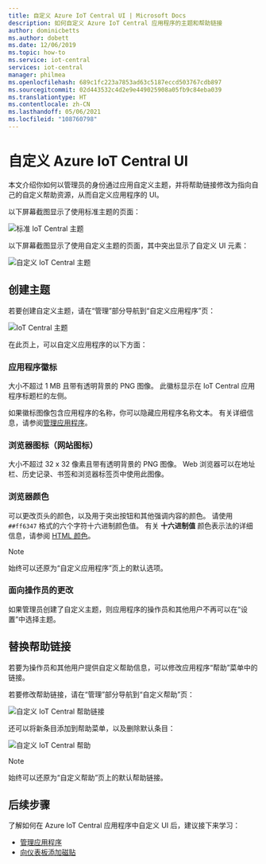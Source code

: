 ```yaml
---
title: 自定义 Azure IoT Central UI | Microsoft Docs
description: 如何自定义 Azure IoT Central 应用程序的主题和帮助链接
author: dominicbetts
ms.author: dobett
ms.date: 12/06/2019
ms.topic: how-to
ms.service: iot-central
services: iot-central
manager: philmea
ms.openlocfilehash: 689c1fc223a7853ad63c5187eccd503767cdb897
ms.sourcegitcommit: 02d443532c4d2e9e449025908a05fb9c84eba039
ms.translationtype: HT
ms.contentlocale: zh-CN
ms.lasthandoff: 05/06/2021
ms.locfileid: "108760798"
---
```

# <a name="customize-the-azure-iot-central-ui"></a>自定义 Azure IoT Central UI

本文介绍你如何以管理员的身份通过应用自定义主题，并将帮助链接修改为指向自己的自定义帮助资源，从而自定义应用程序的 UI。 

以下屏幕截图显示了使用标准主题的页面：

![标准 IoT Central 主题](./media/howto-customize-ui/standard-ui.png)

以下屏幕截图显示了使用自定义主题的页面，其中突出显示了自定义 UI 元素：

![自定义 IoT Central 主题](./media/howto-customize-ui/themed-ui.png)

## <a name="create-theme"></a>创建主题

若要创建自定义主题，请在“管理”部分导航到“自定义应用程序”页：

![IoT Central 主题](./media/howto-customize-ui/themes.png)

在此页上，可以自定义应用程序的以下方面：

### <a name="application-logo"></a>应用程序徽标

大小不超过 1 MB 且带有透明背景的 PNG 图像。 此徽标显示在 IoT Central 应用程序标题栏的左侧。

如果徽标图像包含应用程序的名称，你可以隐藏应用程序名称文本。 有关详细信息，请参阅[管理应用程序](howto-administer.md#change-application-name-and-url)。

### <a name="browser-icon-favicon"></a>浏览器图标（网站图标）

大小不超过 32 x 32 像素且带有透明背景的 PNG 图像。 Web 浏览器可以在地址栏、历史记录、书签和浏览器标签页中使用此图像。

### <a name="browser-colors"></a>浏览器颜色

可以更改页头的颜色，以及用于突出按钮和其他强调内容的颜色。 请使用 `##ff6347` 格式的六个字符十六进制颜色值。 有关 **十六进制值** 颜色表示法的详细信息，请参阅 [HTML 颜色](https://www.w3schools.com/html/html_colors.asp)。

> [!NOTE]
> 始终可以还原为“自定义应用程序”页上的默认选项。

### <a name="changes-for-operators"></a>面向操作员的更改

如果管理员创建了自定义主题，则应用程序的操作员和其他用户不再可以在“设置”中选择主题。

## <a name="replace-help-links"></a>替换帮助链接

若要为操作员和其他用户提供自定义帮助信息，可以修改应用程序“帮助”菜单中的链接。

若要修改帮助链接，请在“管理”部分导航到“自定义帮助”页：

![自定义 IoT Central 帮助链接](./media/howto-customize-ui/help-links.png)

还可以将新条目添加到帮助菜单，以及删除默认条目：

![自定义 IoT Central 帮助](./media/howto-customize-ui/custom-help.png)

> [!NOTE]
> 始终可以还原为“自定义帮助”页上的默认帮助链接。

## <a name="next-steps"></a>后续步骤

了解如何在 Azure IoT Central 应用程序中自定义 UI 后，建议接下来学习：

- [管理应用程序](./howto-administer.md)
- [向仪表板添加磁贴](howto-add-tiles-to-your-dashboard.md)